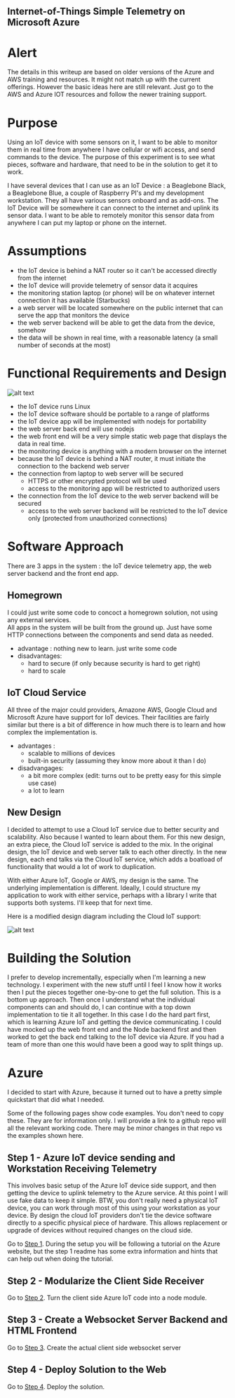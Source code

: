 Internet-of-Things Simple Telemetry on Microsoft Azure
------------------------------------------------------

# Alert 
The details in this writeup are based on older versions of the Azure and AWS training and resources. It might not match up with the current offerings. However the basic ideas here are still relevant. Just go to the AWS and Azure IOT resources and follow the newer training support.

# Purpose
Using an IoT device with some sensors on it, I want to be able to monitor them in real time
from anywhere I have cellular or wifi access, and send commands to the device. The purpose of this experiment is to see what pieces, software and hardware, 
that need to be in the solution to get it to work. 

I have several devices that I can use as an IoT Device : a Beaglebone Black, a Beaglebone Blue, a couple of Raspberry PI's and
my development workstation. They all have various sensors onboard and as add-ons. The IoT Device will be somewhere it can connect 
to the internet and uplink its sensor data. I want to be able to remotely monitor this sensor data from anywhere I can put my laptop or 
phone on the internet.
 
# Assumptions
 - the IoT device is behind a NAT router so it can't be accessed directly from the internet
 - the IoT device will provide telemetry of sensor data it acquires
 - the monitoring station laptop (or phone) will be on whatever internet connection it has available (Starbucks)
 - a web server will be located somewhere on the public internet that can serve the app that monitors the device
 - the web server backend will be able to get the data from the device, somehow
 - the data will be shown in real time, with a reasonable latency (a small number of seconds at the most)
 
# Functional Requirements and Design

![alt text](Azure/img/iot-experiment.png "IoT Experiment Design")

- the IoT device runs Linux 
- the IoT device software should be portable to a range of platforms
- the IoT device app will be implemented with nodejs for portability
- the web server back end will use nodejs
- the web front end will be a very simple static web page that displays the data in real time.
- the monitoring device is anything with a modern browser on the internet
- because the IoT device is behind a NAT router, it must initiate the connection to the backend web server
- the connection from laptop to web server will be secured
  - HTTPS or other encrypted protocol will be used
  - access to the monitoring app will be restricted to authorized users
- the connection from the IoT device to the web server backend will be secured
  - access to the web server backend will be restricted to the IoT device only (protected from unauthorized connections)

# Software Approach

There are 3 apps in the system : the IoT device telemetry app, the web server backend and the front end app.

## Homegrown
  I could just write some code to concoct a homegrown solution, not using any external services.   
  All apps in the system will be built from the ground up. Just have some HTTP connections between the components and
  send data as needed. 
   - advantage : nothing new to learn. just write some code
   - disadvantages:
     - hard to secure (if only because security is hard to get right)
     - hard to scale

## IoT Cloud Service
   
  All three of the major could providers, Amazone AWS, Google Cloud and Microsoft Azure have 
  support for IoT devices. Their facilities are fairly similar but there is a bit of difference
  in how much there is to learn and how complex the implementation is.
  - advantages :
    - scalable to millions of devices
    - built-in security (assuming they know more about it than I do)
  - disadvangages:
    - a bit more complex (edit: turns out to be pretty easy for this simple use case)
    - a lot to learn

## New Design

I decided to attempt to use a Cloud IoT service due to better security  and scalability. Also because
I wanted to learn about them.  For this new design, an extra piece, the Cloud IoT service is added to the mix. 
In the original design, the IoT device and web server talk to each other directly. 
In the new design, each end talks via the Cloud IoT service, which adds a boatload of functionality that would a lot of work to duplication.

With either Azure IoT, Google or AWS,  my design is the same. The underlying implementation is different. Ideally, I could
structure my application to work with either service, perhaps with a library I write that supports both systems. I'll keep that 
for next time.

Here is a modified design diagram including the Cloud IoT support:

![alt text](Azure/img/iot-experiment-2.png "IoT Experiment Design With Cloud") 

# Building the Solution

I prefer to develop incrementally, especially when I'm learning a new technology. I experiment with
the new stuff until I feel I know how it works then I put the pieces together one-by-one to get the full solution.
This is a bottom up approach. Then once I understand what the individual components can and should do, I can
continue with a top down implementation to tie it all together.
In this case I do the hard part first, which is learning Azure IoT and getting the device communicating. I could 
have mocked up the web front end and the Node backend first and then worked to get the back end talking to the 
IoT device via Azure. If you had a team of more than one this would have been a good way to split things up.

# Azure

I decided to start with Azure, because it turned out to have a pretty simple quickstart that did what I needed. 

Some of the following pages show code examples. You don't need to copy these. They are for information only.
I will provide a link to a github repo will all the relevant working code. There may be minor changes in that
repo vs the examples shown here.

## Step 1 - Azure IoT device sending and Workstation Receiving Telemetry

This involves basic setup of the Azure IoT device side support, and then getting the device to uplink telemetry to the Azure service. 
At this point I will use fake data to keep it simple. BTW, you don't really need a physical IoT device, you can work through most of
this using your workstation as your device. By design the cloud IoT providers don't tie the device software directly to a specific physical
piece of hardware. This allows replacement or upgrade of devices without required changes on the cloud side.

Go to [Step 1](Azure/step1/README.md). During the setup you will be following a tutorial on the Azure website, but the step 1 readme has some extra information and 
hints that can help out when doing the tutorial.

## Step 2 - Modularize the Client Side Receiver

Go to [Step 2](Azure/step2/README.md).  Turn the client side Azure IoT code into a node module.

## Step 3 - Create a Websocket Server Backend and HTML Frontend

Go to [Step 3](Azure/step3/README.md).  Create the actual client side websocket server

## Step 4 -  Deploy Solution to the Web

Go to [Step 4](Azure/step4/README.md).  Deploy the solution.
